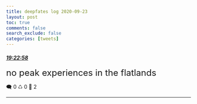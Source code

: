 ```yaml
---
title: deepfates log 2020-09-23
layout: post
toc: true
comments: false
search_exclude: false
categories: [tweets]
---
```



#### <a href = "https://twitter.com/deepfates/status/1308939951795564544">*19:22:58*</a>

<font size="5">no peak experiences in the flatlands</font>



🗨️ 0 ♺ 0 🤍  2   

---
    
            

